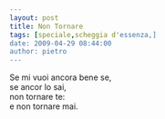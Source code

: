 ```yaml
---
layout: post
title: Non Tornare
tags: [speciale,scheggia d'essenza,]
date: 2009-04-29 08:44:00
author: pietro
---
```

Se mi vuoi ancora bene se,<br/>se ancor lo sai,<br/>non tornare te:<br/>e non tornare mai.
